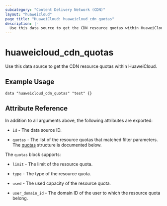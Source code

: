```yaml
---
subcategory: "Content Delivery Network (CDN)"
layout: "huaweicloud"
page_title: "HuaweiCloud: huaweicloud_cdn_quotas"
description: |-
  Use this data source to get the CDN resource quotas within HuaweiCloud.
---
```


# huaweicloud_cdn_quotas

Use this data source to get the CDN resource quotas within HuaweiCloud.

## Example Usage

```hcl
data "huaweicloud_cdn_quotas" "test" {}
```

## Attribute Reference

In addition to all arguments above, the following attributes are exported:

* `id` - The data source ID.

* `quotas` - The list of the resource quotas that matched filter parameters.  
  The [quotas](#cdn_quotas) structure is documented below.

<a name="cdn_quotas"></a>
The `quotas` block supports:

* `limit` - The limit of the resource quota.

* `type` - The type of the resource quota.

* `used` - The used capacity of the resource quota.

* `user_domain_id` - The domain ID of the user to which the resource quota belong.
